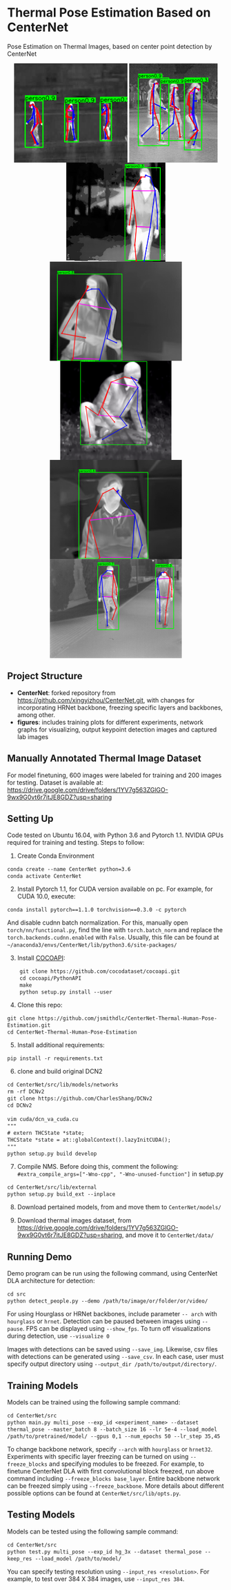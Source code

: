 # Thermal Pose Estimation Based on CenterNet
Pose Estimation on Thermal Images, based on center point detection by CenterNet


<p align="center"> <img src='figures/samples/sample1.png' align="center" height="230px"> <img src='figures/samples/sample2.png' align="center" height="230px">  <img src='figures/samples/sample3.png' align="center" height="230px"> <img src='figures/samples/sample4.png' align="center" height="230px">                    <img src='figures/samples/sample5.png' align="center" height="230px"> <img src='figures/samples/sample6.png' align="center" height="230px">                    <img src='figures/samples/sample7.png' align="center" height="230px"></p>



## Project Structure
- **CenterNet**: forked repository from https://github.com/xingyizhou/CenterNet.git, with changes for incorporating HRNet backbone, freezing specific layers and backbones, among other.
- **figures**: includes training plots for different experiments, network graphs for visualizing, output keypoint detection images and captured lab images

## Manually Annotated Thermal Image Dataset
For model finetuning, 600 images were labeled for training and 200 images for testing. Dataset is available at:
https://drive.google.com/drive/folders/1YV7g563ZGlGO-9wx9G0vt6r7itJE8GDZ?usp=sharing

## Setting Up
Code tested on Ubuntu 16.04, with Python 3.6 and Pytorch 1.1. NVIDIA GPUs required for training and testing. Steps to follow:

1. Create Conda Environment
~~~
conda create --name CenterNet python=3.6
conda activate CenterNet
~~~

2. Install Pytorch 1.1, for CUDA version available on pc. For example, for CUDA 10.0, execute:
~~~
conda install pytorch==1.1.0 torchvision==0.3.0 -c pytorch
~~~
And disable cudnn batch normalization. For this, manually open `torch/nn/functional.py`, find the line with `torch.batch_norm` and replace the `torch.backends.cudnn.enabled` with `False`. Usually, this file can be found at `~/anaconda3/envs/CenterNet/lib/python3.6/site-packages/`


3. Install [COCOAPI](https://github.com/cocodataset/cocoapi):

~~~
    git clone https://github.com/cocodataset/cocoapi.git
    cd cocoapi/PythonAPI
    make
    python setup.py install --user
 ~~~
 
 4. Clone this repo:
~~~
git clone https://github.com/jsmithdlc/CenterNet-Thermal-Human-Pose-Estimation.git
cd CenterNet-Thermal-Human-Pose-Estimation
~~~

5. Install additional requirements:
~~~
pip install -r requirements.txt
~~~

6. clone and build original DCN2
~~~
cd CenterNet/src/lib/models/networks
rm -rf DCNv2
git clone https://github.com/CharlesShang/DCNv2
cd DCNv2

vim cuda/dcn_va_cuda.cu
"""
# extern THCState *state;
THCState *state = at::globalContext().lazyInitCUDA();
"""
python setup.py build develop
~~~

7. Compile NMS. Before doing this, comment the following: `#extra_compile_args=["-Wno-cpp", "-Wno-unused-function"]` in setup.py

~~~
cd CenterNet/src/lib/external
python setup.py build_ext --inplace
~~~

8. Download pertained models, from  and move them to `CenterNet/models/`

9. Download thermal images dataset, from https://drive.google.com/drive/folders/1YV7g563ZGlGO-9wx9G0vt6r7itJE8GDZ?usp=sharing, and move it to `CenterNet/data/`

## Running Demo
Demo program can be run using the following command, using CenterNet DLA architecture for detection:
~~~
cd src
python detect_people.py --demo /path/to/image/or/folder/or/video/ 
~~~
For using Hourglass or HRNet backbones, include parameter `-- arch` with `hourglass` or `hrnet`. Detection can be paused between images using `--pause`. FPS can be displayed using `--show_fps`. To turn off visualizations during detection, use `--visualize 0`

Images with detections can be saved using `--save_img`. Likewise, csv files with detections can be generated using `--save_csv`. In each case, user must specify output directory using `--output_dir /path/to/output/directory/`.

## Training Models
Models can be trained using the following sample command:
~~~
cd CenterNet/src
python main.py multi_pose --exp_id <experiment_name> --dataset thermal_pose --master_batch 8 --batch_size 16 --lr 5e-4 --load_model /path/to/pretrained/model/ --gpus 0,1 --num_epochs 50 --lr_step 35,45
~~~
To change backbone network, specify `--arch` with `hourglass` or `hrnet32`. Experiments with specific layer freezing can be turned on using `--freeze_blocks` and specifying modules to be freezed. For example, to finetune CenterNet DLA with first convolutional block freezed, run above command including `--freeze_blocks base_layer`. Entire backbone network can be freezed simply using `--freeze_backbone`. More details about different possible options can be found at `CenterNet/src/lib/opts.py`.

## Testing Models
Models can be tested using the following sample command:
~~~
cd CenterNet/src
python test.py multi_pose --exp_id hg_3x --dataset thermal_pose --keep_res --load_model /path/to/model/
~~~
You can specify testing resolution using `--input_res <resolution>`. For example, to test over 384 X 384 images, use `--input_res 384`.






